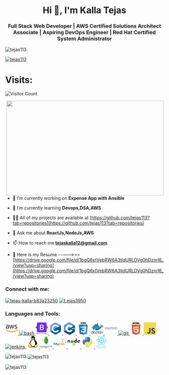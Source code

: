 <h1 align="center">Hi 👋, I'm Kalla Tejas</h1>
<h3 align="center">Full Stack Web Developer | AWS Certified Solutions Architect Associate | Aspiring DevOps Engineer | Red Hat Certified System Administrator</h3>

<p align="left"> <img src="https://komarev.com/ghpvc/?username=tejas113&label=Profile%20views&color=0e75b6&style=flat" alt="tejas113" /> </p>

<p align="left"> <a href="https://github.com/ryo-ma/github-profile-trophy"><img src="https://github-profile-trophy.vercel.app/?username=tejas113" alt="tejas113" /></a> </p>

<h1 >Visits: </h1>    

![Visitor Count](https://profile-counter.glitch.me/tejas113/count.svg)

<!-- GIF -->
<img align="right" height="300" width="500" src="https://miro.medium.com/v2/resize:fit:1358/0*7Q3yvSIv_t0ioJ-Z.gif" />

- 🔭 I’m currently working on **Expense App with Ansible**

- 🌱 I’m currently learning **Devops,DSA,AWS**

- 👨‍💻 All of my projects are available at [https://github.com/tejas113?tab=repositories](https://github.com/tejas113?tab=repositories)

- 💬 Ask me about **ReactJs,NodeJs,AWS**

- 📫 How to reach me **tejaskalla12@gmail.com**

- 📄 Here is my Resume ----->>> [https://drive.google.com/file/d/1bgQ6xtVebRW6A3tidURLDVg0hDznrl6_/view?usp=sharing](https://drive.google.com/file/d/1bgQ6xtVebRW6A3tidURLDVg0hDznrl6_/view?usp=sharing)

<h3 align="left">Connect with me:</h3>
<p align="left">
<a href="https://linkedin.com/in/tejas-kalla-b83a23250" target="blank"><img align="center" src="https://raw.githubusercontent.com/rahuldkjain/github-profile-readme-generator/master/src/images/icons/Social/linked-in-alt.svg" alt="tejas-kalla-b83a23250" height="30" width="40" /></a>
<a href="https://instagram.com/t.ejas3950" target="blank"><img align="center" src="https://raw.githubusercontent.com/rahuldkjain/github-profile-readme-generator/master/src/images/icons/Social/instagram.svg" alt="t.ejas3950" height="30" width="40" /></a>
</p>

<h3 align="left">Languages and Tools:</h3>
<p align="left"> <a href="https://aws.amazon.com" target="_blank" rel="noreferrer"> <img src="https://raw.githubusercontent.com/devicons/devicon/master/icons/amazonwebservices/amazonwebservices-original-wordmark.svg" alt="aws" width="40" height="40"/> </a> <a href="https://www.gnu.org/software/bash/" target="_blank" rel="noreferrer"> <img src="https://www.vectorlogo.zone/logos/gnu_bash/gnu_bash-icon.svg" alt="bash" width="40" height="40"/> </a> <a href="https://getbootstrap.com" target="_blank" rel="noreferrer"> <img src="https://raw.githubusercontent.com/devicons/devicon/master/icons/bootstrap/bootstrap-plain-wordmark.svg" alt="bootstrap" width="40" height="40"/> </a> <a href="https://www.cprogramming.com/" target="_blank" rel="noreferrer"> <img src="https://raw.githubusercontent.com/devicons/devicon/master/icons/c/c-original.svg" alt="c" width="40" height="40"/> </a> <a href="https://www.w3schools.com/cpp/" target="_blank" rel="noreferrer"> <img src="https://raw.githubusercontent.com/devicons/devicon/master/icons/cplusplus/cplusplus-original.svg" alt="cplusplus" width="40" height="40"/> </a> <a href="https://www.w3schools.com/css/" target="_blank" rel="noreferrer"> <img src="https://raw.githubusercontent.com/devicons/devicon/master/icons/css3/css3-original-wordmark.svg" alt="css3" width="40" height="40"/> </a> <a href="https://www.docker.com/" target="_blank" rel="noreferrer"> <img src="https://raw.githubusercontent.com/devicons/devicon/master/icons/docker/docker-original-wordmark.svg" alt="docker" width="40" height="40"/> </a> <a href="https://expressjs.com" target="_blank" rel="noreferrer"> <img src="https://raw.githubusercontent.com/devicons/devicon/master/icons/express/express-original-wordmark.svg" alt="express" width="40" height="40"/> </a> <a href="https://git-scm.com/" target="_blank" rel="noreferrer"> <img src="https://www.vectorlogo.zone/logos/git-scm/git-scm-icon.svg" alt="git" width="40" height="40"/> </a> <a href="https://www.w3.org/html/" target="_blank" rel="noreferrer"> <img src="https://raw.githubusercontent.com/devicons/devicon/master/icons/html5/html5-original-wordmark.svg" alt="html5" width="40" height="40"/> </a> <a href="https://developer.mozilla.org/en-US/docs/Web/JavaScript" target="_blank" rel="noreferrer"> <img src="https://raw.githubusercontent.com/devicons/devicon/master/icons/javascript/javascript-original.svg" alt="javascript" width="40" height="40"/> </a> <a href="https://www.jenkins.io" target="_blank" rel="noreferrer"> <img src="https://www.vectorlogo.zone/logos/jenkins/jenkins-icon.svg" alt="jenkins" width="40" height="40"/> </a> <a href="https://www.linux.org/" target="_blank" rel="noreferrer"> <img src="https://raw.githubusercontent.com/devicons/devicon/master/icons/linux/linux-original.svg" alt="linux" width="40" height="40"/> </a> <a href="https://www.mongodb.com/" target="_blank" rel="noreferrer"> <img src="https://raw.githubusercontent.com/devicons/devicon/master/icons/mongodb/mongodb-original-wordmark.svg" alt="mongodb" width="40" height="40"/> </a> <a href="https://www.mysql.com/" target="_blank" rel="noreferrer"> <img src="https://raw.githubusercontent.com/devicons/devicon/master/icons/mysql/mysql-original-wordmark.svg" alt="mysql" width="40" height="40"/> </a> <a href="https://nodejs.org" target="_blank" rel="noreferrer"> <img src="https://raw.githubusercontent.com/devicons/devicon/master/icons/nodejs/nodejs-original-wordmark.svg" alt="nodejs" width="40" height="40"/> </a> <a href="https://www.python.org" target="_blank" rel="noreferrer"> <img src="https://raw.githubusercontent.com/devicons/devicon/master/icons/python/python-original.svg" alt="python" width="40" height="40"/> </a> <a href="https://reactjs.org/" target="_blank" rel="noreferrer"> <img src="https://raw.githubusercontent.com/devicons/devicon/master/icons/react/react-original-wordmark.svg" alt="react" width="40" height="40"/> </a> </p>

<p><img align="left" src="https://github-readme-stats.vercel.app/api/top-langs?username=tejas113&show_icons=true&locale=en&layout=compact" alt="tejas113" /></p>

<p>&nbsp;<img align="center" src="https://github-readme-stats.vercel.app/api?username=tejas113&show_icons=true&locale=en" alt="tejas113" /></p>

<p><img align="center" src="https://github-readme-streak-stats.herokuapp.com/?user=tejas113&" alt="tejas113" /></p>
